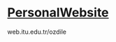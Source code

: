 # <a href="http://web.itu.edu.tr/ozdile/" target="_blank">PersonalWebsite</a>

web.itu.edu.tr/ozdile
